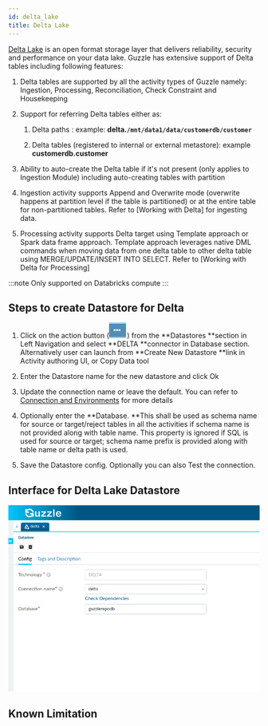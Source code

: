 ```yaml
---
id: delta_lake
title: Delta Lake
---
```


[Delta Lake](https://databricks.com/product/delta-lake-on-databricks) is an open format storage layer that delivers reliability, security and performance on your data lake. Guzzle has extensive support of Delta tables including following features:

1. Delta tables are supported by all the activity types of Guzzle namely: Ingestion, Processing, Reconciliation, Check Constraint and Housekeeping

2. Support for referring Delta tables either as:

    1. Delta paths : example: **delta.`/mnt/data1/data/customerdb/customer`** 

    2. Delta tables (registered to internal or external metastore): example **customerdb.customer**

3. Ability to auto-create the Delta table if it's not present (only applies to Ingestion Module) including auto-creating tables with partition

4. Ingestion activity supports Append and Overwrite mode (overwrite happens at partition level if the table is partitioned) or at the entire table for non-partitioned tables. Refer to [Working with Delta] for ingesting data.

5. Processing activity supports Delta target using Template approach or Spark data frame approach. Template approach leverages native DML commands when moving data from one delta table to other delta table using MERGE/UPDATE/INSERT INTO SELECT. Refer to [Working with Delta for Processing]


:::note
Only supported on Databricks compute
:::

## Steps to create Datastore for Delta

1. Click on the action button (![image alt text](/img/docs/how-to-guides/datastores/action_button.png)) from the **Datastores **section in Left Navigation and select **DELTA **connector in Database section. Alternatively user can launch from **Create New Datastore **link in Activity authoring UI, or Copy Data tool 

2. Enter the Datastore name for the new datastore and click Ok

3. Update the connection name or leave the default. You can refer to [Connection and Environments](../connection_and_environment/connection_and_environment) for more details

4. Optionally enter the **Database. **This shall be used as schema name for source or target/reject tables in all the activities if schema name is not provided along with table name. This property is ignored if SQL is used for source or target; schema name prefix is provided along with table name or delta path is used.

5. Save the Datastore config. Optionally you can also Test the connection. 

## Interface for Delta Lake Datastore


<a href="https://guzzle.justanalytics.com/img/docs/how-to-guides/datastores/Delta_Lake_1.png" target="_self" >
    <img src="/img/docs/how-to-guides/datastores/Delta_Lake_1.png" />
</a>

## Known Limitation